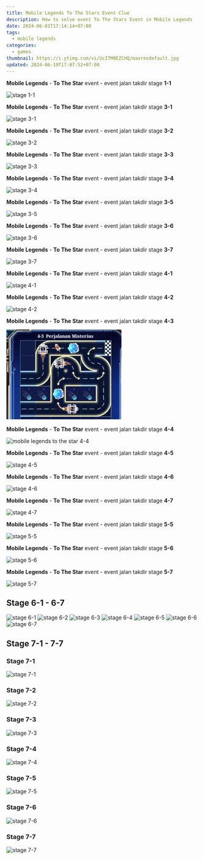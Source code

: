 ```yaml
---
title: Mobile Legends To The Stars Event Clue
description: How to solve event To The Stars Event in Mobile Legends
date: 2024-06-01T17:14:14+07:00
tags:
  - mobile legends
categories:
  - games
thumbnail: https://i.ytimg.com/vi/UcITM0EZCHQ/maxresdefault.jpg
updated: 2024-06-19T17:07:52+07:00
---
```


**Mobile Legends** - **To The Star** event - event jalan takdir stage **1-1**

![stage 1-1](https://github.com/dimaslanjaka/source-posts/assets/12471057/5e64b7ee-cf95-4a60-949e-a4c99bd9251e)

**Mobile Legends** - **To The Star** event - event jalan takdir stage **3-1**

![stage 3-1](https://github.com/dimaslanjaka/source-posts/assets/12471057/76b9ad73-d96c-4254-a64c-a71917a69fab)

**Mobile Legends** - **To The Star** event - event jalan takdir stage **3-2**

![stage 3-2](https://github.com/dimaslanjaka/source-posts/assets/12471057/30ef2420-0c05-410a-9271-82b7b1e3ae91)

**Mobile Legends** - **To The Star** event - event jalan takdir stage **3-3**

![stage 3-3](https://github.com/dimaslanjaka/source-posts/assets/12471057/367d259e-04db-4958-9f5e-1ea6413d650f)

**Mobile Legends** - **To The Star** event - event jalan takdir stage **3-4**

![stage 3-4](https://github.com/dimaslanjaka/source-posts/assets/12471057/65ab654d-ff85-43e2-944b-16de7ac95b10)

**Mobile Legends** - **To The Star** event - event jalan takdir stage **3-5**

![stage 3-5](https://github.com/dimaslanjaka/source-posts/assets/12471057/fdeec7ac-8bf8-47cc-8288-a22b519b4e19)

**Mobile Legends** - **To The Star** event - event jalan takdir stage **3-6**

![stage 3-6](https://github.com/dimaslanjaka/source-posts/assets/12471057/d872c1d5-a9f1-4565-a74b-9a80a394fb24)

**Mobile Legends** - **To The Star** event - event jalan takdir stage **3-7**

![stage 3-7](https://github.com/dimaslanjaka/source-posts/assets/12471057/8aed2877-b36b-4291-b748-56ea9e9a431a)

**Mobile Legends** - **To The Star** event - event jalan takdir stage **4-1**

![stage 4-1](https://github.com/dimaslanjaka/source-posts/assets/12471057/b8e49d37-7e9a-4146-8604-0b961b102697)

**Mobile Legends** - **To The Star** event - event jalan takdir stage **4-2**

![stage 4-2](https://github.com/dimaslanjaka/source-posts/assets/12471057/0ec447e8-6e59-4f11-b16d-94a3948da88a)

**Mobile Legends** - **To The Star** event - event jalan takdir stage **4-3**

![stage 4-3](mobile-legend-to-the-stars-event/stage-4-3.png)

**Mobile Legends** - **To The Star** event - event jalan takdir stage **4-4**

![mobile legends to the star 4-4](https://github.com/dimaslanjaka/source-posts/assets/12471057/e0a4ebfa-7b87-48dc-9770-c6f17e895208)

**Mobile Legends** - **To The Star** event - event jalan takdir stage **4-5**

![stage 4-5](https://github.com/dimaslanjaka/source-posts/assets/12471057/ebf0e335-9aa2-4135-8337-95528ca219b5)

**Mobile Legends** - **To The Star** event - event jalan takdir stage **4-6**

![stage 4-6](https://github.com/dimaslanjaka/source-posts/assets/12471057/5d2cc230-5a6a-4c48-ae4e-b5d98a29399f)

**Mobile Legends** - **To The Star** event - event jalan takdir stage **4-7**

![stage 4-7](https://github.com/dimaslanjaka/source-posts/assets/12471057/db893fad-6c1b-40e1-9bd2-4a940436893b)

**Mobile Legends** - **To The Star** event - event jalan takdir stage **5-5**

![stage 5-5](https://github.com/dimaslanjaka/source-posts/assets/12471057/48fb8818-84cd-4458-9887-5ec6e1ac7549)

**Mobile Legends** - **To The Star** event - event jalan takdir stage **5-6**

![stage 5-6](https://github.com/dimaslanjaka/source-posts/assets/12471057/ec5f3ad4-6b94-432c-baf7-a9186b415765)

**Mobile Legends** - **To The Star** event - event jalan takdir stage **5-7**

![stage 5-7](https://github.com/dimaslanjaka/source-posts/assets/12471057/f2a75d67-b2cd-42a9-8835-2118ecf25c6e)

## Stage 6-1 - 6-7

![stage 6-1](https://github.com/dimaslanjaka/source-posts/assets/12471057/f85f60d5-d2cb-4b77-a32c-53e0823ca617)
![stage 6-2](https://github.com/dimaslanjaka/source-posts/assets/12471057/ca866cc2-e23c-4f6b-8667-c5b29d571f02)
![stage 6-3](https://github.com/dimaslanjaka/source-posts/assets/12471057/fc26bfd9-c7b3-47f6-acdf-4ce4aed666e2)
![stage 6-4](https://github.com/dimaslanjaka/source-posts/assets/12471057/8db00ef0-96a1-4a93-86e4-1aa90dd2e1e7)
![stage 6-5](https://github.com/dimaslanjaka/source-posts/assets/12471057/bc5554fe-20c5-4df4-b79f-fa9a23cca66d)
![stage 6-6](https://github.com/dimaslanjaka/source-posts/assets/12471057/567558ad-dd55-45a5-ae81-cd3079b490d1)
![stage 6-7](https://github.com/dimaslanjaka/source-posts/assets/12471057/2834d7d4-a3e7-4bfc-a071-29efebf5c830)


## Stage 7-1 - 7-7
### Stage 7-1
![stage 7-1](https://github.com/dimaslanjaka/source-posts/assets/12471057/a7933fd9-5904-47b1-9ed2-0f1d4d966470)
### Stage 7-2
![stage 7-2](https://github.com/dimaslanjaka/source-posts/assets/12471057/ea4b3bca-98f7-4570-9b48-69e70ee9fb85)
### Stage 7-3
![stage 7-3](https://github.com/dimaslanjaka/source-posts/assets/12471057/9fae6e56-1d05-44eb-b7a6-1692b4ee8751)
### Stage 7-4
![stage 7-4](https://github.com/dimaslanjaka/source-posts/assets/12471057/1b53f427-6998-4fa1-89b9-0d8ab00afa1d)
### Stage 7-5
![stage 7-5](https://github.com/dimaslanjaka/source-posts/assets/12471057/9defef2b-59cc-42d3-8a7d-654d895a8c8c)
### Stage 7-6
![stage 7-6](https://github.com/dimaslanjaka/source-posts/assets/12471057/8c0895f1-37f4-43ff-92f8-db32e5d0f4ff)
### Stage 7-7
![stage 7-7](https://github.com/dimaslanjaka/source-posts/assets/12471057/56c30a1a-43bd-4542-8d0a-788b7262604e)
